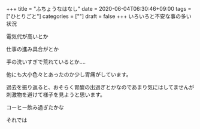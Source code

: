 +++
title = "ふちょうなはなし"
date = 2020-06-04T06:30:46+09:00
tags = ["ひとりごと"]
categories = [""]
draft = false
+++
いろいろと不安な事の多い状況

電気代が高いとか

仕事の進み具合がとか

手の洗いすぎで荒れているとか....

他にも大小色々とあったのか少し胃痛がしています。

過去を振り返ると、おそらく胃酸の出過ぎとかなのであまり気にはしてませんが  
刺激物を避けて様子を見ようと思います。

コーヒー飲み過ぎたかな

それでは
